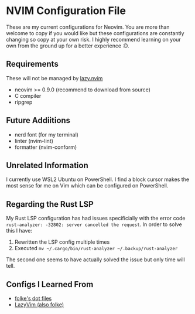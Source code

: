 # NVIM Configuration File
These are my current configurations for Neovim. You are more than welcome to copy if you would like but these configurations are constantly changing so copy at your own risk. I highly recommend learning on your own from the ground up for a better experience :D.

## Requirements
These will not be managed by [lazy.nvim](https://github.com/folke/lazy.nvim/tree/main)
- neovim >= 0.9.0 (recommend to download from source)
- C compiler
- ripgrep

## Future Addiitions
- nerd font (for my terminal)
- linter (nvim-lint)
- formatter (nvim-conform)

## Unrelated Information
I currently use WSL2 Ubuntu on PowerShell. I find a block cursor makes the most sense for me on Vim which can be configured on PowerShell.

## Regarding the Rust LSP
My Rust LSP configuration has had issues specificially with the error code `rust-analyzer: -32802: server cancelled the request`. In order to solve this I have:
1. Rewritten the LSP config multiple times
2. Executed `mv ~/.cargo/bin/rust-analyzer ~/.backup/rust-analyzer`

The second one seems to have actually solved the issue but only time will tell.

## Configs I Learned From
- [folke's dot files](https://github.com/folke/dot)
- [LazyVim (also folke)](https://github.com/LazyVim/LazyVim)
